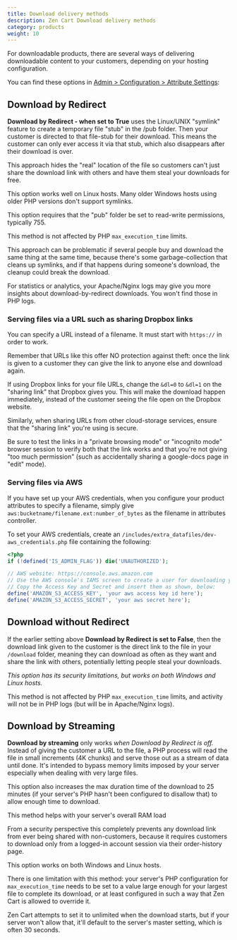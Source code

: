 ```yaml
---
title: Download delivery methods 
description: Zen Cart Download delivery methods 
category: products
weight: 10
---
```

For downloadable products, there are several ways of delivering downloadable content to your customers, depending on your hosting configuration.  

You can find these options in [Admin > Configuration > Attribute Settings](/user/admin_pages/configuration/configuration_attributesettings/):

## Download by Redirect

**Download by Redirect - when set to True** uses the Linux/UNIX "symlink" feature to create a temporary file "stub" in the /pub folder. Then your customer is directed to that file-stub for their download. This means the customer can only ever access it via that stub, which also disappears after their download is over. 

This approach hides the "real" location of the file so customers can't just share the download link with others and have them steal your downloads for free.

This option works well on Linux hosts. Many older Windows hosts using older PHP versions don't support symlinks.

This option requires that the "pub" folder be set to read-write permissions, typically 755.

This method is not affected by PHP `max_execution_time` limits.  

This approach can be problematic if several people buy and download the same thing at the same time, because there's some garbage-collection that cleans up symlinks, and if that happens during someone's download, the cleanup could break the download.

For statistics or analytics, your Apache/Nginx logs may give you more insights about download-by-redirect downloads. You won't find those in PHP logs.


### Serving files via a URL such as sharing Dropbox links

You can specify a URL instead of a filename. It must start with `https://` in order to work.

Remember that URLs like this offer NO protection against theft: once the link is given to a customer they can give the link to anyone else and download again.

If using Dropbox links for your file URLs, change the `&dl=0` to `&dl=1` on the "sharing link" that Dropbox gives you. This will make the download happen immediately, instead of the customer seeing the file open on the Dropbox website.

Similarly, when sharing URLs from other cloud-storage services, ensure that the "sharing link" you're using is secure.

Be sure to test the links in a "private browsing mode" or "incognito mode" browser session to verify both that the link works and that you're not giving "too much permission" (such as accidentally sharing a google-docs page in "edit" mode).


### Serving files via AWS

If you have set up your AWS credentials, when you configure your product attributes to specify a filename, simply give `aws:bucketname/filename.ext:number_of_bytes` as the filename in attributes controller.

To set your AWS credentials, create an `/includes/extra_datafiles/dev-aws_credentials.php` file containing the following:

```php
<?php
if (!defined('IS_ADMIN_FLAG')) die('UNAUTHORIZED');

// AWS website: https://console.aws.amazon.com
// Use the AWS console's IAMS screen to create a user for downloading your S3 files.
// Copy the Access Key and Secret and insert them as shown, below:
define('AMAZON_S3_ACCESS_KEY', 'your aws access key id here');
define('AMAZON_S3_ACCESS_SECRET', 'your aws secret here');

```

## Download without Redirect

If the earlier setting above **Download by Redirect is set to False**, then the download link given to the customer is the direct link to the file in your `/download` folder, meaning they can download as often as they want and share the link with others, potentially letting people steal your downloads.   

_This option has its security limitations, but works on both Windows and Linux hosts._  

This method is not affected by PHP `max_execution_time` limits, and activity will not be in PHP logs (but will be in Apache/Nginx logs).

## Download by Streaming

**Download by streaming** only works _when Download by Redirect is off._ Instead of giving the customer a URL to the file, a PHP process will read the file in small increments (4K chunks) and serve those out as a stream of data until done. It's intended to bypass memory limits imposed by your server especially when dealing with very large files. 

This option also increases the max duration time of the download to 25 minutes (if your server's PHP hasn't been configured to disallow that) to allow enough time to download.

This method helps with your server's overall RAM load

From a security perspective this completely prevents any download link from ever being shared with non-customers, because it requires customers to download only from a logged-in account session via their order-history page.

This option works on both Windows and Linux hosts.  

There is one limitation with this method: your server's PHP configuration for `max_execution_time` needs to be set to a value large enough for your largest file to complete its download, or at least configured in such a way that Zen Cart is allowed to override it. 

Zen Cart attempts to set it to unlimited when the download starts, but if your server won't allow that, it'll default to the server's master setting, which is often 30 seconds.

